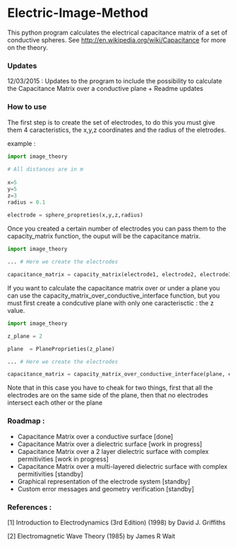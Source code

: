# Electric-Image-Method

This python program calculates the electrical capacitance matrix of a set of conductive spheres. See http://en.wikipedia.org/wiki/Capacitance for more on the theory.

### Updates

12/03/2015 : Updates to the program to include the possibility to calculate the Capacitance Matrix over a conductive plane + Readme updates

### How to use

The first step is to create the set of electrodes, to do this you must give them 4 caracteristics, the x,y,z coordinates and the radius of the eletrodes.

example :

```python
import image_theory
  
# All distances are in m
  
x=5
y=5
z=3
radius = 0.1
    
electrode = sphere_propreties(x,y,z,radius)
```
Once you created a certain number of electrodes you can pass them to the capacity_matrix function, the ouput will be the capacitance matrix.

```python
import image_theory

... # Here we create the electrodes

capacitance_matrix = capacity_matrix(electrode1, electrode2, electrode3)
```
If you want to calculate the capacitance matrix over or under a plane you can use the capacity_matrix_over_conductive_interface function, but you must first create a condcutive plane with only one caracterisctic : the z value.

```python
import image_theory

z_plane = 2

plane  = PlaneProprieties(z_plane)

... # Here we create the electrodes

capacitance_matrix = capacity_matrix_over_conductive_interface(plane, electrode1, electrode2, electrode3)
```
Note that in this case you have to cheak for two things, first that all the electrodes are on the same side of the plane, then that no electrodes intersect each other or the plane


### Roadmap : 

* Capacitance Matrix over a conductive surface [done]
* Capacitance Matrix over a dielectric surface [work in progress]
* Capacitance Matrix over a 2 layer dielectric surface with complex permitivities [work in progress]
* Capacitance Matrix over a multi-layered dielectric surface with complex permitivities [standby]
* Graphical representation of the electrode system [standby]
* Custom error messages and geometry verification [standby]

### References :

[1] Introduction to Electrodynamics (3rd Edition) (1998) by David J. Griffiths

[2] Electromagnetic Wave Theory (1985) by James R Wait  


